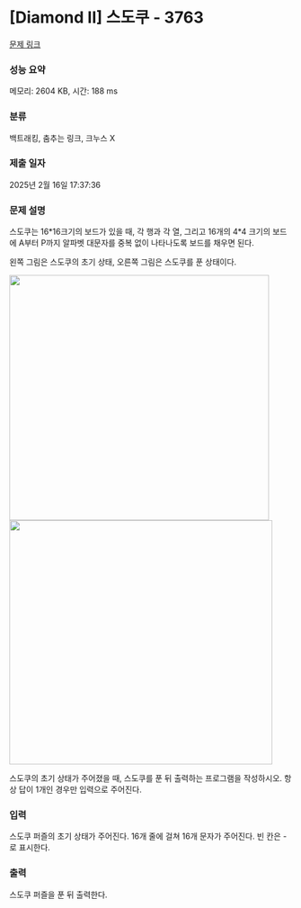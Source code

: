 # [Diamond II] 스도쿠 - 3763 

[문제 링크](https://www.acmicpc.net/problem/3763) 

### 성능 요약

메모리: 2604 KB, 시간: 188 ms

### 분류

백트래킹, 춤추는 링크, 크누스 X

### 제출 일자

2025년 2월 16일 17:37:36

### 문제 설명

<p>스도쿠는 16*16크기의 보드가 있을 때, 각 행과 각 열, 그리고 16개의 4*4 크기의 보드에 A부터 P까지 알파벳 대문자를 중복 없이 나타나도록 보드를 채우면 된다.</p>

<p>왼쪽 그림은 스도쿠의 초기 상태, 오른쪽 그림은 스도쿠를 푼 상태이다.</p>

<p><img alt="" src="https://www.acmicpc.net/upload/images/s1.png" style="height:436px; width:462px"><img alt="" src="https://www.acmicpc.net/upload/images/s2.png" style="height:434px; width:468px"></p>

<p>스도쿠의 초기 상태가 주어졌을 때, 스도쿠를 푼 뒤 출력하는 프로그램을 작성하시오. 항상 답이 1개인 경우만 입력으로 주어진다.</p>

### 입력 

 <p>스도쿠 퍼즐의 초기 상태가 주어진다. 16개 줄에 걸쳐 16개 문자가 주어진다. 빈 칸은 -로 표시한다.</p>

### 출력 

 <p>스도쿠 퍼즐을 푼 뒤 출력한다.</p>

